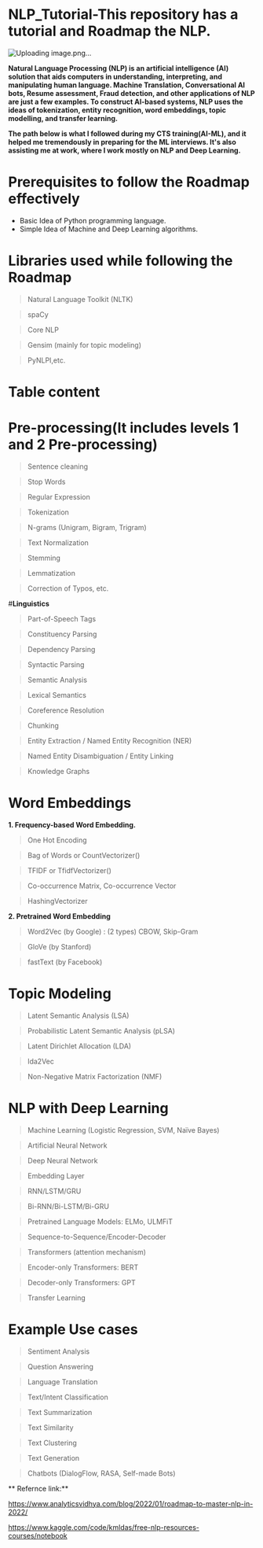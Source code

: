 # NLP_Tutorial-This repository has a tutorial and Roadmap the NLP.

![Uploading image.png…]()

**Natural Language Processing (NLP) is an artificial intelligence (AI) solution that aids computers in understanding, interpreting, and manipulating human language. Machine Translation, Conversational AI bots, Resume assessment, Fraud detection, and other applications of NLP are just a few examples. To construct AI-based systems, NLP uses the ideas of tokenization, entity recognition, word embeddings, topic modelling, and transfer learning.**

**The path below is what I followed during my CTS training(AI-ML), and it helped me tremendously in preparing for the ML interviews. It's also assisting me at work, where I work mostly on NLP and Deep Learning.**

# **Prerequisites to follow the Roadmap effectively**

* Basic Idea of Python programming language.
* Simple Idea of Machine and Deep Learning algorithms.

# **Libraries used while following the Roadmap**

> Natural Language Toolkit (NLTK)

> spaCy

> Core NLP

> Gensim (mainly for topic modeling)

> PyNLPI,etc.


# **Table content**

# **Pre-processing**(It includes levels 1 and 2 Pre-processing)

> Sentence cleaning

> Stop Words

> Regular Expression

> Tokenization

> N-grams (Unigram, Bigram, Trigram)

> Text Normalization

> Stemming

> Lemmatization

> Correction of Typos, etc.

#**Linguistics**

> Part-of-Speech Tags

> Constituency Parsing

> Dependency Parsing

> Syntactic Parsing

> Semantic Analysis

> Lexical Semantics

> Coreference Resolution

> Chunking

> Entity Extraction / Named Entity Recognition (NER)

> Named Entity Disambiguation / Entity Linking

> Knowledge Graphs

# **Word Embeddings**

**1. Frequency-based Word Embedding.**

> One Hot Encoding

> Bag of Words or CountVectorizer()

> TFIDF or TfidfVectorizer()

> Co-occurrence Matrix, Co-occurrence Vector

> HashingVectorizer

**2. Pretrained Word Embedding**

> Word2Vec (by Google) : (2 types) CBOW, Skip-Gram

> GloVe (by Stanford)

> fastText (by Facebook)

# **Topic Modeling**

> Latent Semantic Analysis (LSA)

> Probabilistic Latent Semantic Analysis (pLSA)

> Latent Dirichlet Allocation (LDA)

> lda2Vec

> Non-Negative Matrix Factorization (NMF)

# **NLP with Deep Learning**

> Machine Learning (Logistic Regression, SVM, Naïve Bayes)

> Artificial Neural Network

> Deep Neural Network

> Embedding Layer

> RNN/LSTM/GRU

> Bi-RNN/Bi-LSTM/Bi-GRU

> Pretrained Language Models: ELMo, ULMFiT

> Sequence-to-Sequence/Encoder-Decoder

> Transformers (attention mechanism)

> Encoder-only Transformers: BERT

> Decoder-only Transformers: GPT 

> Transfer Learning

# **Example Use cases**

> Sentiment Analysis

> Question Answering

> Language Translation

> Text/Intent Classification

> Text Summarization

> Text Similarity

> Text Clustering

> Text Generation

> Chatbots (DialogFlow, RASA, Self-made Bots)

** Refernce link:**

https://www.analyticsvidhya.com/blog/2022/01/roadmap-to-master-nlp-in-2022/

https://www.kaggle.com/code/kmldas/free-nlp-resources-courses/notebook

